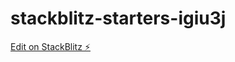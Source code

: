 # stackblitz-starters-igiu3j

[Edit on StackBlitz ⚡️](https://stackblitz.com/edit/stackblitz-starters-igiu3j)